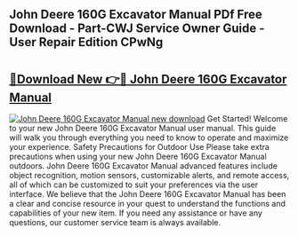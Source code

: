## John Deere 160G Excavator Manual PDf Free Download - Part-CWJ Service Owner Guide - User Repair Edition CPwNg

# <h2><a href="http://bc86614.oget.top/?id=John+Deere+160G+Excavator+Manual">🔗Download New 👉🔴 John Deere 160G Excavator Manual</a></h2>

[![John Deere 160G Excavator Manual new download](https://i.imgur.com/5g1atiW.png)](http://bc86614.oget.top/?id=John+Deere+160G+Excavator+Manual)
Get Started! Welcome to your new John Deere 160G Excavator Manual user manual. This guide will walk you through everything you need to know to operate and maximize your experience. Safety Precautions for Outdoor Use Please take extra precautions when using your new John Deere 160G Excavator Manual outdoors. John Deere 160G Excavator Manual advanced features include object recognition, motion sensors, customizable alerts, and remote access, all of which can be customized to suit your preferences via the user interface. We believe that the John Deere 160G Excavator Manual has been a clear and concise resource in your quest to understand the functions and capabilities of your new item. If you need any assistance or have any questions, our customer service team is always available.
